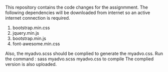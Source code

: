 This repository contains the code changes for the assignmment.
The following dependencies will be downloaded from internet so an active internet connection is required.
1. bootstrap.min.css
2. jquery.min.js
3. bootstrap.min.js
4. font-awesome.min.css

Also, the myadvo.scss should be complied to generate the myadvo.css.
Run the command : sass myadvo.scss myadvo.css to compile
The complied version is also uploaded.
